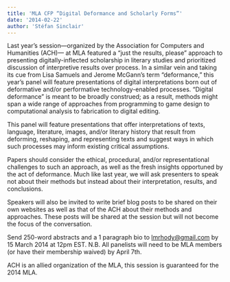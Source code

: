 ```yaml
---
title: 'MLA CFP “Digital Deformance and Scholarly Forms”'
date: '2014-02-22'
author: 'Stéfan Sinclair'
---
```

Last year’s session—organized by the Association for Computers and Humanities (ACH)— at MLA featured a “just the results, please” approach to presenting digitally-inflected scholarship in literary studies and prioritized discussion of interpretive results over process. In a similar vein and taking its cue from Lisa Samuels and Jerome McGann’s term “deformance,” this year’s panel will feature presentations of digital interpretations born out of deformative and/or performative technology-enabled processes. “Digital deformance” is meant to be broadly construed; as a result, methods might span a wide range of approaches from programming to game design to computational analysis to fabrication to digital editing.

This panel will feature presentations that offer interpretations of texts, language, literature, images, and/or literary history that result from deforming, reshaping, and representing texts and suggest ways in which such processes may inform existing critical assumptions.

Papers should consider the ethical, procedural, and/or representational challenges to such an approach, as well as the fresh insights opportuned by the act of deformance. Much like last year, we will ask presenters to speak not about their methods but instead about their interpretation, results, and conclusions.

Speakers will also be invited to write brief blog posts to be shared on their own websites as well as that of the ACH about their methods and approaches. These posts will be shared at the session but will not become the focus of the conversation.

Send 250-word abstracts and a 1 paragraph bio to [lmrhody@gmail.com](mailto:lmrhody@gmail.com) by 15 March 2014 at 12pm EST. N.B. All panelists will need to be MLA members (or have their membership waived) by April 7th.

ACH is an allied organization of the MLA, this session is guaranteed for the 2014 MLA.